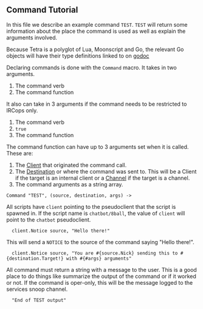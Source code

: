 ## Command Tutorial

In this file we describe an example command `TEST`. `TEST` will return some 
information about the place the command is used as well as explain the 
arguments involved.

Because Tetra is a polyglot of Lua, Moonscript and Go, the relevant Go objects 
will have their type definitions linked to on [godoc](http://godoc.org)

Declaring commands is done with the `Command` macro. It takes in two arguments.

1. The command verb
2. The command function

It also can take in 3 arguments if the command needs to be restricted to IRCops 
only.

1. The command verb
2. `true`
3. The command function

The command function can have up to 3 arguments set when it is called. These 
are:

1. The [Client](https://godoc.org/github.com/Xe/Tetra/bot#Client) that 
   originated the command call.
2. The [Destination](https://godoc.org/github.com/Xe/Tetra/bot#Targeter) or 
   where the command was sent to. This will be a Client if the target is an 
   internal client or 
   a [Channel](https://godoc.org/github.com/Xe/Tetra/bot#Channel) if the target 
   is a channel.
3. The command arguments as a string array.

```moonscript
Command "TEST", (source, destination, args) ->
```

All scripts have `client` pointing to the pseudoclient that the script is 
spawned in. If the script name is `chatbot/8ball`, the value of `client` will 
point to the `chatbot` pseudoclient.

```moonscript
  client.Notice source, "Hello there!"
```

This will send a `NOTICE` to the source of the command saying "Hello there!".

```moonscript
  client.Notice source, "You are #{source.Nick} sending this to #{destination.Target!} with #{#args} arguments"
```

All command must return a string with a message to the user. This is a good 
place to do things like summarize the output of the command or if it worked or 
not. If the command is oper-only, this will be the message logged to the 
services snoop channel.

```moonscript
  "End of TEST output"
```
